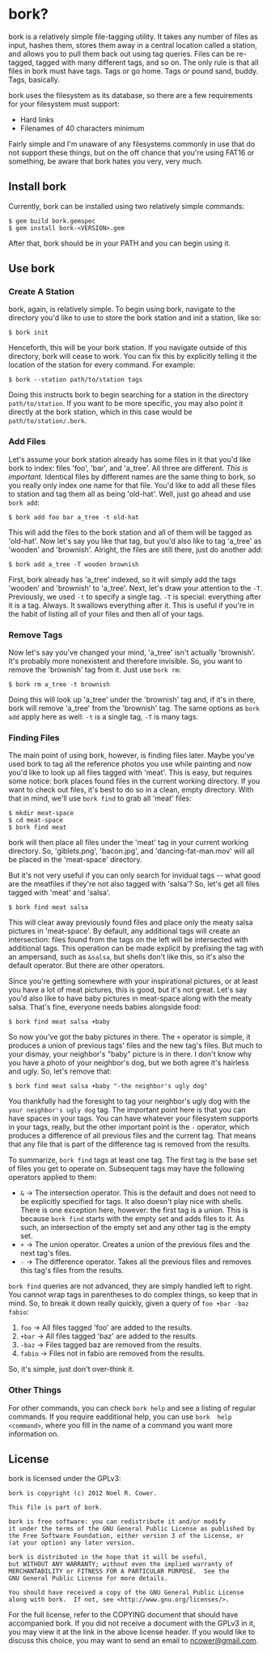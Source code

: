 bork?
=======================================================================

bork is a relatively simple file-tagging utility. It takes any number 
of files as input, hashes them, stores them away in a central location 
called a station, and allows you to pull them back out using tag 
queries. Files can be re-tagged, tagged with many different tags, and 
so on. The only rule is that all files in bork must have tags. Tags or 
go home. Tags or pound sand, buddy. Tags, basically.

bork uses the filesystem as its database, so there are a few 
requirements for your filesystem must support:

* Hard links
* Filenames of 40 characters minimum

Fairly simple and I'm unaware of any filesystems commonly in use that 
do not support these things, but on the off chance that you're using 
FAT16 or something, be aware that bork hates you very, very much.


Install bork
-----------------------------------------------------------------------

Currently, bork can be installed using two relatively simple commands:

    $ gem build bork.gemspec
    $ gem install bork-<VERSION>.gem

After that, bork should be in your PATH and you can begin using it.


Use bork
-----------------------------------------------------------------------

### Create A Station

bork, again, is relatively simple. To begin using bork, navigate to the 
directory you'd like to use to store the bork station and init a 
station, like so:

    $ bork init

Henceforth, this will be your bork station. If you navigate outside of 
this directory, bork will cease to work. You can fix this by explicitly 
telling it the location of the station for every command. For example:

    $ bork --station path/to/station tags

Doing this instructs bork to begin searching for a station in the 
directory `path/to/station`. If you want to be more specific, you may 
also point it directly at the bork station, which in this case would be 
`path/to/station/.bork`.


### Add Files

Let's assume your bork station already has some files in it that you'd 
like bork to index: files 'foo', 'bar', and 'a_tree'. All three are 
different. _This is important._ Identical files by different names are 
the same thing to bork, so you really only index one name for that 
file. You'd like to add all these files to station and tag them all as 
being 'old-hat'. Well, just go ahead and use `bork add`:

    $ bork add foo bar a_tree -t old-hat

This will add the files to the bork station and all of them will be 
tagged as 'old-hat'.  Now let's say you like that tag, but you'd also 
like to tag 'a_tree' as 'wooden' and 'brownish'. Alright, the files are 
still there, just do another add:

    $ bork add a_tree -T wooden brownish

First, bork already has 'a_tree' indexed, so it will simply add the 
tags 'wooden' and 'brownish' to 'a_tree'. Next, let's draw your 
attention to the `-T`. Previously, we used `-t` to specify a single 
tag. `-T` is special: everything after it is a tag. Always. It swallows 
everything after it. This is useful if you're in the habit of listing 
all of your files and then all of your tags.


### Remove Tags

Now let's say you've changed your mind, 'a_tree' isn't actually 
'brownish'. It's probably more nonexistent and therefore invisible. So, 
you want to remove the 'brownish' tag from it. Just use `bork rm`:

    $ bork rm a_tree -t brownish

Doing this will look up 'a_tree' under the 'brownish' tag and, if it's 
in there, bork will remove 'a_tree' from the 'brownish' tag. The same 
options as `bork add` apply here as well: `-t` is a single tag, `-T` is 
many tags.


### Finding Files

The main point of using bork, however, is finding files later. Maybe 
you've used bork to tag all the reference photos you use while painting 
and now you'd like to look up all files tagged with 'meat'. This is 
easy, but requires some notice: bork places found files in the current 
working directory. If you want to check out files, it's best to do so 
in a clean, empty directory. With that in mind, we'll use `bork find` 
to grab all 'meat' files:

    $ mkdir meat-space
    $ cd meat-space
    $ bork find meat

bork will then place all files under the 'meat' tag in your current 
working directory. So, 'giblets.png', 'bacon.jpg', and 
'dancing-fat-man.mov' will all be placed in the 'meat-space' directory.

But it's not very useful if you can only search for invidual tags -- 
what good are the meatfiles if they're not also tagged with 'salsa'? 
So, let's get all files tagged with 'meat' and 'salsa'.

    $ bork find meat salsa

This will clear away previously found files and place only the meaty 
salsa pictures in 'meat-space'. By default, any additional tags will 
create an intersection: files found from the tags on the left will be 
intersected with additional tags. This operation can be made explicit 
by prefixing the tag with an ampersand, such as `&salsa`, but shells 
don't like this, so it's also the default operator. But there are other 
operators.

Since you're getting somewhere with your inspirational pictures, or at 
least you have a lot of meat pictures, this is good, but it's not 
great. Let's say you'd also like to have baby pictures in meat-space 
along with the meaty salsa. That's fine, everyone needs babies 
alongside food:

    $ bork find meat salsa +baby

So now you've got the baby pictures in there. The `+` operator is 
simple, it produces a union of previous tags' files and the new tag's 
files. But much to your dismay, your neighbor's "baby" picture is in 
there. I don't know why you have a photo of your neighbor's dog, but we 
both agree it's hairless and ugly. So, let's remove that:

    $ bork find meat salsa +baby "-the neighbor's ugly dog"

You thankfully had the foresight to tag your neighbor's ugly dog with 
the `your neighbor's ugly dog` tag. The important point here is that 
you can have spaces in your tags. You can have whatever your filesystem 
supports in your tags, really, but the other important point is the `-` 
operator, which produces a difference of all previous files and the 
current tag. That means that any file that is part of the difference 
tag is removed from the results.

To summarize, `bork find` tags at least one tag. The first tag is the 
base set of files you get to operate on. Subsequent tags may have the 
following operators applied to them:

* `&` → The intersection operator. This is the default and does not 
need to  be explicitly specified for tags. It also doesn't play nice 
with shells. There is one exception here, however: the first tag is a 
union. This is because `bork find` starts with the empty set and adds 
files to it. As such, an intersection of the empty set and any other 
tag is the empty set.
* `+` → The union operator. Creates a union of the previous files and 
the next tag's files.
* `-` → The difference operator. Takes all the previous files and 
removes this tag's files from the results.

`bork find` queries are not advanced, they are simply handled left to 
right. You cannot wrap tags in parentheses to do complex things, so 
keep that in mind. So, to break it down really quickly, given a query 
of `foo +bar -baz fabio`:

1. `foo` → All files tagged 'foo' are added to the results.
2. `+bar` → All files tagged 'baz' are added to the results.
3. `-baz` → Files tagged baz are removed from the results.
4. `fabio` → Files not in fabio are removed from the results.

So, it's simple, just don't over-think it.


### Other Things

For other commands, you can check `bork help` and see a listing of 
regular commands. If you require eadditional help, you can use `bork 
help <command>`, where you fill in the name of a command you want more 
information on.


License
-----------------------------------------------------------------------

bork is licensed under the GPLv3:

    bork is copyright (c) 2012 Noel R. Cower.
   
    This file is part of bork.
   
    bork is free software: you can redistribute it and/or modify
    it under the terms of the GNU General Public License as published by
    the Free Software Foundation, either version 3 of the License, or
    (at your option) any later version.
   
    bork is distributed in the hope that it will be useful,
    but WITHOUT ANY WARRANTY; without even the implied warranty of
    MERCHANTABILITY or FITNESS FOR A PARTICULAR PURPOSE.  See the
    GNU General Public License for more details.
   
    You should have received a copy of the GNU General Public License
    along with bork.  If not, see <http://www.gnu.org/licenses/>.

For the full license, refer to the COPYING document that should have
accompanied bork. If you did not receive a document with the GPLv3 in
it, you may view it at the link in the above license header. If you
would like to discuss this choice, you may want to send an email to
<ncower@gmail.com>.
